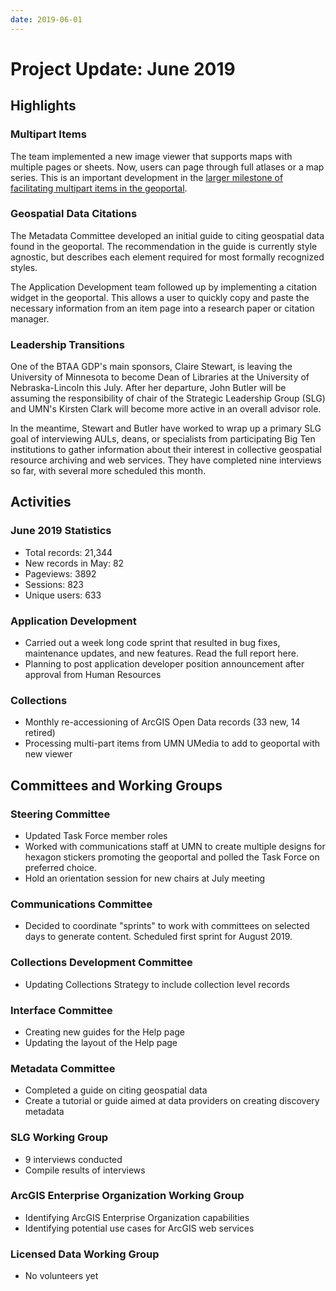 ```yaml
---
date: 2019-06-01
---
```


# Project Update: June 2019

<!-- more -->

## Highlights

### Multipart Items

The team implemented a new image viewer that supports maps with multiple
pages or sheets.
Now, users can page through full atlases or a map series. This is an
important development in the [larger milestone of facilitating
multipart items in the
geoportal](https://github.com/BTAA-Geospatial-Data-Project/geoportal/milestone/11).

### Geospatial Data Citations

The Metadata Committee developed an initial guide to citing geospatial data found in the geoportal. The recommendation in the guide is currently style agnostic, but describes each element required for most formally
recognized styles.

The Application Development team followed up by implementing a citation widget in the geoportal. This allows a user to quickly copy and paste the necessary information from an item page into a research paper or
citation manager.

### Leadership Transitions

One of the BTAA GDP's main sponsors, Claire Stewart, is leaving the University of Minnesota to become Dean of Libraries at the University of Nebraska-Lincoln this July. After her departure, John Butler will be assuming the responsibility of chair of the Strategic Leadership Group
(SLG) and UMN's Kirsten Clark will become more active in an overall advisor role.

In the meantime, Stewart and Butler have worked to wrap up a primary SLG goal of interviewing AULs, deans, or specialists from participating Big Ten institutions to gather information about their interest in collective geospatial resource archiving and web services. They have completed nine interviews so far, with several more scheduled this month.

## Activities

### June 2019 Statistics 

* Total records: 21,344
* New records in May: 82
* Pageviews: 3892
* Sessions: 823
* Unique users: 633 


### Application Development 

-   Carried out a week long code sprint that resulted in bug fixes,
    maintenance updates, and new features. Read the full report
    here. 
-   Planning to post application developer position announcement after approval from Human Resources

### Collections

-   Monthly re-accessioning of ArcGIS Open Data records (33 new, 14
    retired)
-   Processing multi-part items from UMN UMedia to add to geoportal with
    new viewer

## Committees and Working Groups

### Steering Committee

-   Updated Task Force member
    roles 
-   Worked with communications staff at UMN to create multiple designs
    for hexagon stickers promoting the geoportal and polled the Task
    Force on preferred choice.
-   Hold an orientation session for new chairs at July meeting

### Communications Committee

-   Decided to coordinate "sprints" to work with committees on selected
    days to generate content. Scheduled first sprint for August 2019.

### Collections Development Committee

-   Updating Collections Strategy to include collection level records

### Interface Committee

-   Creating new guides for the Help page
-   Updating the layout of the Help page

### Metadata Committee

-   Completed a guide on citing geospatial
    data 
-   Create a tutorial or guide aimed at data providers on creating discovery metadata

### SLG Working Group

-   9 interviews conducted
-   Compile results of interviews

### ArcGIS Enterprise Organization Working Group

-   Identifying ArcGIS Enterprise Organization capabilities
-   Identifying potential use cases for ArcGIS web services

### Licensed Data Working Group

-   No volunteers yet

